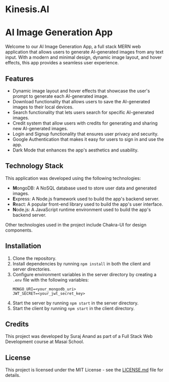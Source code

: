 <!DOCTYPE html>
<html>

<head>
  <meta charset="utf-8">
  <h1>Kinesis.AI</h1>
</head>

<body>
  <h1>AI Image Generation App</h1>

  <p>Welcome to our AI Image Generation App, a full stack MERN web application that allows users to generate AI-generated images from any text input. With a modern and minimal design, dynamic image layout, and hover effects, this app provides a seamless user experience.</p>

  <h2>Features</h2>

  <ul>
    <li>Dynamic image layout and hover effects that showcase the user's prompt to generate each AI-generated image.</li>
    <li>Download functionality that allows users to save the AI-generated images to their local devices.</li>
    <li>Search functionality that lets users search for specific AI-generated images.</li>
    <li>Credit system that allow users with credits for generating and sharing new AI-generated images.</li>
    <li>Login and Signup functionality that ensures user privacy and security.</li>
    <li>Google Authentication that makes it easy for users to sign in and use the app.</li>
    <li>Dark Mode that enhances the app's aesthetics and usability.</li>
  </ul>

  <h2>Technology Stack</h2>

  <p>This application was developed using the following technologies:</p>

  <ul>
    <li><strong>M</strong>ongoDB: A NoSQL database used to store user data and generated images.</li>
    <li><strong>E</strong>xpress: A Node.js framework used to build the app's backend server.</li>
    <li><strong>R</strong>eact: A popular front-end library used to build the app's user interface.</li>
    <li><strong>N</strong>ode.js: A JavaScript runtime environment used to build the app's backend server.</li>
  </ul>

  <p>Other technologies used in the project include Chakra-UI for design components.</p>

  <h2>Installation</h2>

  <ol>
    <li>Clone the repository.</li>
    <li>Install dependencies by running <code>npm install</code> in both the client and server directories.</li>
    <li>Configure environment variables in the server directory by creating a <code>.env</code> file with the following variables:</li>
    <pre><code>MONGO_URI=&lt;your_mongodb_uri&gt;
JWT_SECRET=&lt;your_jwt_secret_key&gt;
</code></pre>
    <li>Start the server by running <code>npm start</code> in the server directory.</li>
    <li>Start the client by running <code>npm start</code> in the client directory.</li>
  </ol>

  <h2>Credits</h2>

  <p>This project was developed by Suraj Anand as part of a Full Stack Web Development course at Masai School. </p>

  <h2>License</h2>

  <p>This project is licensed under the MIT License - see the <a href="LICENSE">LICENSE.md</a> file for details.</p>
</body>

</html>

